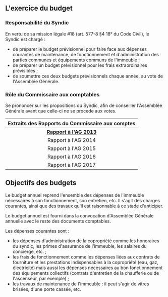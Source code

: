 ## L'exercice du budget

### Responsabilité du Syndic

En vertu de sa mission légale #18 (art. 577-8 §4 18° du Code Civil), le Syndic est chargé :

*  de préparer le budget prévisionnel pour faire face aux dépenses courantes de maintenance, de fonctionnement et d'administration des parties communes et équipements communs de l'immeuble ;
* de préparer un budget prévisionnel pour les frais extraordinaires prévisibles ; 
* de soumettre ces deux budgets prévisionnels chaque année, au vote de l'Assemblée Générale.

### Rôle du Commissaire aux comptables

Se prononcer sur les propositions du Syndic, afin de conseiller l'Assemblée Générale avant que celle-ci ne se procède aux votes.

| Extraits des Rapports du Commissaire aux comptes |
| :---: |
| [**Rapport à l'AG 2013**](budget_2013.md) |
| Rapport à l'AG 2014 |
| Rapport à l'AG 2015 |
| Rapport à l'AG 2016 |
| Rapport à l'AG 2017 |

## Objectifs des budgets

Le budget annuel reprend l'ensemble des dépenses de l'immeuble nécessaires à son fonctionnement, son entretien, etc. Il s'agit des charges courantes, ainsi que des travaux qu'il est raisonnable à ce stade d'anticiper.

Le budget annuel est fourni dans la convocation d'Assemblée Générale annuelle avec le reste des documents comptables. 

Les dépenses courantes sont :

* les dépenses d'administration de la copropriété comme les honoraires du syndic, les primes d'assurance de l'immeuble, les salaires du concierge, etc. ; 
* les frais de fonctionnement comme les dépenses liées aux contrats de fourniture et les prestations indispensables à la copropriété (eau, gaz, électricité) mais aussi les dépenses nécessaires au bon fonctionnement des équipements collectifs (contrats d'entretien de la chaufferie ou de l'ascenseur, par exemple) ;
* les travaux de maintenance de l'immeuble : il peut s'agir de vitres brisées, d'une porte cassée, etc.

